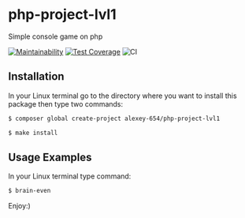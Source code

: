 # php-project-lvl1
Simple console game on php

[![Maintainability](https://api.codeclimate.com/v1/badges/b9574ac0699a8c0cf25c/maintainability)](https://codeclimate.com/github/Alexey-654/php-project-lvl1/maintainability)
[![Test Coverage](https://api.codeclimate.com/v1/badges/b9574ac0699a8c0cf25c/test_coverage)](https://codeclimate.com/github/Alexey-654/php-project-lvl1/test_coverage)
![CI](https://github.com/Alexey-654/php-project-lvl1/workflows/CI/badge.svg)

## Installation
In your Linux terminal go to the directory where you want to install this package then type two commands:
```bash
$ composer global create-project alexey-654/php-project-lvl1
```

```bash
$ make install
```

## Usage Examples
In your Linux terminal type command:
```bash
$ brain-even
```
Enjoy:)
